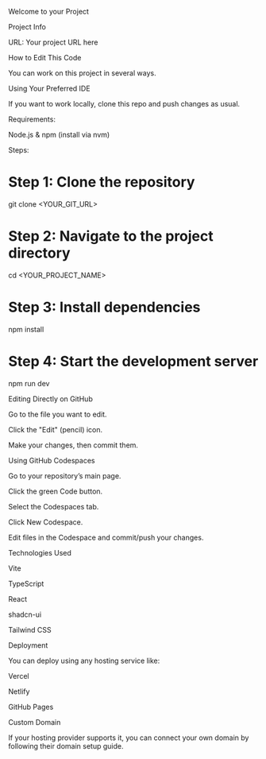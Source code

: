 Welcome to your Project

Project Info

URL: Your project URL here

How to Edit This Code

You can work on this project in several ways.

Using Your Preferred IDE

If you want to work locally, clone this repo and push changes as usual.

Requirements:

Node.js & npm (install via nvm)


Steps:

# Step 1: Clone the repository
git clone <YOUR_GIT_URL>

# Step 2: Navigate to the project directory
cd <YOUR_PROJECT_NAME>

# Step 3: Install dependencies
npm install

# Step 4: Start the development server
npm run dev

Editing Directly on GitHub

Go to the file you want to edit.

Click the "Edit" (pencil) icon.

Make your changes, then commit them.


Using GitHub Codespaces

Go to your repository’s main page.

Click the green Code button.

Select the Codespaces tab.

Click New Codespace.

Edit files in the Codespace and commit/push your changes.


Technologies Used

Vite

TypeScript

React

shadcn-ui

Tailwind CSS


Deployment

You can deploy using any hosting service like:

Vercel

Netlify

GitHub Pages


Custom Domain

If your hosting provider supports it, you can connect your own domain by following their domain setup guide.
